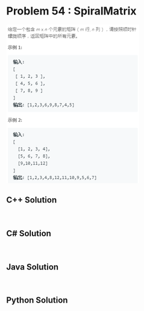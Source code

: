 
# Problem 54 : SpiralMatrix

<img src="https://github.com/Peefy/PeefyLeetCode/blob/master/doc/1-100/54.SpiralMatrix/problem.png"/>

## C++ Solution

```c++



```

## C# Solution

```csharp



```

## Java Solution

```java



```

## Python Solution

```python



```


